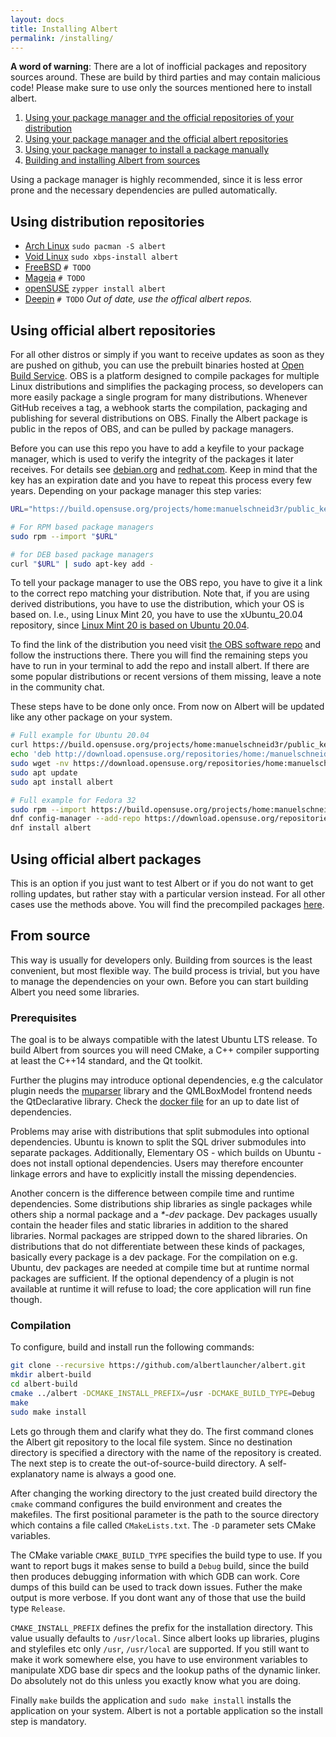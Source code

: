 ```yaml
---
layout: docs
title: Installing Albert
permalink: /installing/
---
```

**A word of warning**: There are a lot of inofficial packages and repository sources around. These are build by third parties and may contain malicious code! Please make sure to use only the sources mentioned here to install albert.

1. [Using your package manager and the official repositories of your distribution](#using-distribution-repositories)
1. [Using your package manager and the official albert repositories ](#using-official-albert-repositories)
1. [Using your package manager to install a package manually](#using-official-albert-packages)
1. [Building and installing Albert from sources](#from-source)

Using a package manager is highly recommended, since it is less error prone and the necessary dependencies are pulled automatically.

## Using distribution repositories

<!-- If you add items here please use the same format -->
* [Arch Linux](https://www.archlinux.org/packages/community/x86_64/albert/) `sudo pacman -S albert`
* [Void Linux](https://github.com/void-linux/void-packages/tree/master/srcpkgs/albert) `sudo xbps-install albert`
* [FreeBSD](https://svnweb.freebsd.org/ports/head/x11/albert/) `# TODO`
* [Mageia](https://madb.mageia.org/package/show/name/albert) `# TODO`
* [openSUSE](https://software.opensuse.org/package/albert) `zypper install albert`
* [Deepin](http://packages.deepin.com/deepin/pool/main/a/albert/) `# TODO` *Out of date, use the offical albert repos.*

## Using official albert repositories

For all other distros or simply if you want to receive updates as soon as they are pushed on github, you can use the prebuilt binaries hosted at [Open Build Service](https://de.wikipedia.org/wiki/Open_Build_Service). OBS is a platform designed to compile packages for multiple Linux distributions and simplifies the packaging process, so developers can more easily package a single program for many distributions. Whenever GitHub receives a tag, a webhook starts the compilation, packaging and publishing for several distributions on OBS. Finally the Albert package is public in the repos of OBS, and can be pulled by package managers.

Before you can use this repo you have to add a keyfile to your package manager, which is used to verify the integrity of the packages it later receives. For details see [debian.org](https://wiki.debian.org/SecureApt#How_to_tell_apt_what_to_trust) and [redhat.com](https://access.redhat.com/documentation/en-us/red_hat_network/5.0.0/html/client_configuration_guide/ch-gpg-keys). Keep in mind that the key has an expiration date and you have to repeat this process every few years. Depending on your package manager this step varies:
```bash
URL="https://build.opensuse.org/projects/home:manuelschneid3r/public_key"

# For RPM based package managers
sudo rpm --import "$URL"

# for DEB based package managers
curl "$URL" | sudo apt-key add -
```

To tell your package manager to use the OBS repo, you have to give it a link to the correct repo matching your distribution. Note that, if you are using derived distributions, you have to use the distribution, which your OS is based on. I.e., using Linux Mint 20, you have to use the xUbuntu_20.04 repository, since [Linux Mint 20 is based on Ubuntu 20.04](https://en.wikipedia.org/wiki/Linux_Mint_version_history#Release_history).

To find the link of the distribution you need visit [the OBS software repo](https://software.opensuse.org/download.html?project=home:manuelschneid3r&package=albert) and follow the instructions there. There you will find the remaining steps you have to run in your terminal to add the repo and install albert. If there are some popular distributions or recent versions of them missing, leave a note in the community chat.

These steps have to be done only once. From now on Albert will be updated like any other package on your system.

```bash
# Full example for Ubuntu 20.04
curl https://build.opensuse.org/projects/home:manuelschneid3r/public_key | sudo apt-key add -
echo 'deb http://download.opensuse.org/repositories/home:/manuelschneid3r/xUbuntu_20.04/ /' | sudo tee /etc/apt/sources.list.d/home:manuelschneid3r.list
sudo wget -nv https://download.opensuse.org/repositories/home:manuelschneid3r/xUbuntu_20.04/Release.key -O "/etc/apt/trusted.gpg.d/home:manuelschneid3r.asc"
sudo apt update
sudo apt install albert

# Full example for Fedora 32
sudo rpm --import https://build.opensuse.org/projects/home:manuelschneid3r/public_key
dnf config-manager --add-repo https://download.opensuse.org/repositories/home:manuelschneid3r/Fedora_32/home:manuelschneid3r.repo
dnf install albert
```

## Using official albert packages

This is an option if you just want to test Albert or if you do not want to get rolling updates, but rather stay with a particular version instead. For all other cases use the methods above. You will find the precompiled packages [here](https://software.opensuse.org/download.html?project=home:manuelschneid3r&package=albert).

## From source

This way is usually for developers only. Building from sources is the least convenient, but most flexible way. The build process is trivial, but you have to manage the dependencies on your own. Before you can start building Albert you need some libraries.

### Prerequisites

The goal is to be always compatible with the latest Ubuntu LTS release. To build Albert from sources you will need CMake, a C++ compiler supporting at least the C++14 standard, and the Qt toolkit.

Further the plugins may introduce optional dependencies, e.g the calculator plugin needs the [muparser](http://beltoforion.de/article.php?a=muparser) library and the QMLBoxModel frontend needs the QtDeclarative library. Check the [docker file](https://raw.githubusercontent.com/albertlauncher/albert/dev/Dockerfile.ubuntu1804) for an up to date list of dependencies.

Problems may arise with distributions that split submodules into optional dependencies. Ubuntu is known to split the SQL driver submodules into separate packages. Additionally, Elementary OS - which builds on Ubuntu - does not install optional dependencies. Users may therefore encounter linkage errors and have to explicitly install the missing dependencies.

Another concern is the difference between compile time and runtime dependencies. Some distributions ship libraries as single packages while others ship a normal package and a *\*-dev* package. Dev packages usually contain the header files and static libraries in addition to the shared libraries. Normal packages are stripped down to the shared libraries. On distributions that do not differentiate between these kinds of packages, basically every package is a dev package. For the compilation on e.g. Ubuntu, dev packages are needed at compile time but at runtime normal packages are sufficient. If the optional dependency of a plugin is not available at runtime it will refuse to load; the core application will run fine though.

### Compilation

To configure, build and install run the following commands:
```bash
git clone --recursive https://github.com/albertlauncher/albert.git
mkdir albert-build
cd albert-build
cmake ../albert -DCMAKE_INSTALL_PREFIX=/usr -DCMAKE_BUILD_TYPE=Debug
make
sudo make install
```

Lets go through them and clarify what they do. The first command clones the Albert git repository to the local file system. Since no destination directory is specified a directory with the name of the repository is created. The next step is to create the out-of-source-build directory. A self-explanatory name is always a good one.

After changing the working directory to the just created build directory the `cmake` command configures the build environment and creates the makefiles. The first positional parameter is the path to the source directory which contains a file called `CMakeLists.txt`. The `-D` parameter sets CMake variables.

The CMake variable `CMAKE_BUILD_TYPE` specifies the build type to use. If you want to report bugs it makes sense to build a `Debug` build, since the build then produces debugging information with which GDB can work. Core dumps of this build can be used to track down issues. Futher the make output is more verbose. If you dont want any of those that use the build type `Release`.

`CMAKE_INSTALL_PREFIX` defines the prefix for the installation directory. This value usually defaults to `/usr/local`. Since albert looks up libraries, plugins and stylefiles etc only `/usr`, `/usr/local` are supported. If you still want to make it work somewhere else, you have to use environment variables to manipulate XDG base dir specs and the lookup paths of the dynamic linker. Do absolutely not do this unless you exactly know what you are doing.

Finally `make` builds the application and `sudo make install` installs the application on your system. Albert is not a portable application so the install step is mandatory.
